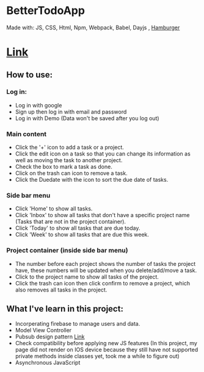 # BetterTodoApp

Made with: JS, CSS, Html, Npm, Webpack, Babel, Dayjs , [Hamburger](https://jonsuh.com/hamburgers/#usage)

# [Link](https://toan95dn.github.io/BetterTodoApp/)

## How to use:

### Log in:

- Log in with google
- Sign up then log in with email and password
- Log in with Demo (Data won't be saved after you log out)

### Main content

- Click the '+' icon to add a task or a project.
- Click the edit icon on a task so that you can change its information as well as moving the task to another project.
- Check the box to mark a task as done.
- Click on the trash can icon to remove a task.
- Click the Duedate with the icon to sort the due date of tasks.

### Side bar menu

- Click 'Home' to show all tasks.
- Click 'Inbox' to show all tasks that don't have a specific project name (Tasks that are not in the project container).
- Click 'Today' to show all tasks that are due today.
- Click 'Week' to show all tasks that are due this week.

### Project container (inside side bar menu)

- The number before each project shows the number of tasks the project have, these numbers will be updated when you delete/add/move a task.
- Click to the project name to show all tasks of the project.
- Click the trash can icon then click confirm to remove a project, which also removes all tasks in the project.

## What I've learn in this project:

- Incorperating firebase to manage users and data.
- Model View Controller
- Pubsub design pattern [Link](https://www.youtube.com/watch?v=nQRXi1SVOow)
- Check compatibility before applying new JS features (In this project, my page did not render on IOS device because they still have not supported
  private methods inside classes yet, took me a while to figure out)
- Asynchronous JavaScript
